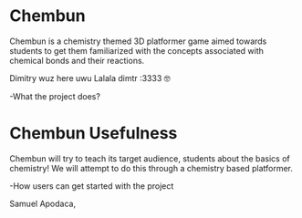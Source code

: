 # Chembun
Chembun is a chemistry themed 3D platformer game aimed towards students to get them familiarized with the concepts associated with chemical bonds and their reactions.


Dimitry wuz here uwu  Lalala dimtr :3333 🤓

-What the project does?

# Chembun Usefulness
Chembun will try to teach its target audience, students about the basics of chemistry!
We will attempt to do this through a chemistry based platformer.

-How users can get started with the project

Samuel Apodaca, 
